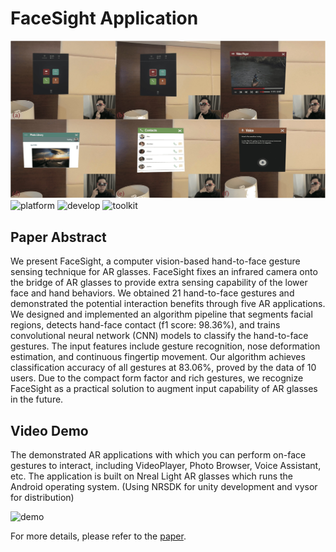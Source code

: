 # FaceSight Application
![app](./application.jpg)
![platform](https://img.shields.io/badge/platform-Nreal%20Light%20AR%20Glasses-blue)
![develop](https://img.shields.io/badge/develop-unity-red)
![toolkit](https://img.shields.io/badge/tookit-NRSDK-yellow)

## Paper Abstract
We present FaceSight, a computer vision-based hand-to-face gesture sensing technique for AR glasses. FaceSight fixes an infrared camera onto the bridge of AR glasses to provide extra sensing capability of the lower face and hand behaviors. We obtained 21 hand-to-face gestures and demonstrated the potential interaction benefits through five AR applications. We designed and implemented an algorithm pipeline that segments facial regions, detects hand-face contact (f1 score: 98.36\%), and trains convolutional neural network (CNN) models to classify the hand-to-face gestures. The input features include gesture recognition, nose deformation estimation, and continuous fingertip movement. Our algorithm achieves classification accuracy of all gestures at 83.06\%, proved by the data of 10 users. Due to the compact form factor and rich gestures, we recognize FaceSight as a practical solution to augment input capability of AR glasses in the future.

## Video Demo
The demonstrated AR applications with which you can perform on-face gestures to interact, including VideoPlayer, Photo Browser, Voice Assistant, etc. The application is built on Nreal Light AR glasses which runs the Android operating system. (Using NRSDK for unity development and vysor for distribution)

![demo](./demo.gif)

For more details, please refer to the [paper](https://pi.cs.tsinghua.edu.cn/lab/papers/FaceSight.pdf).


